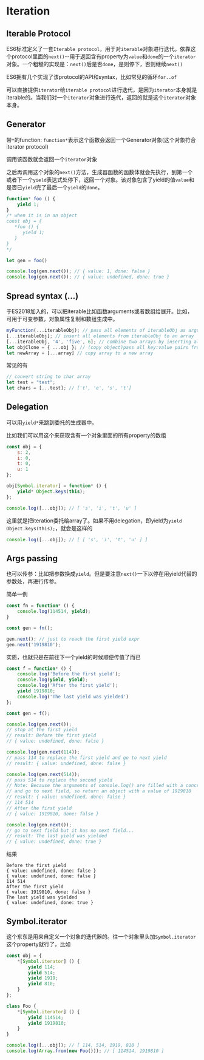 # Iteration

## Iterable Protocol

ES6标准定义了一套`Iterable protocol`，用于对`iterable`对象进行迭代。依靠这个protocol里面的`next()`--用于返回含有property为`value`和`done`的一个`iterator`对象。一个粗糙的实现是：`next()`后是否`done`，是则停下，否则继续`next()`

ES6拥有几个实现了该protocol的API和syntax，比如常见的循环`for..of`

可以直接提供`iterator`给`iterable protocol`进行迭代，是因为`iterator`本身就是iterable的。当我们对一个`iterator`对象进行迭代，返回的就是这个`iterator`对象本身。

## Generator

带`*`的function: `function*`表示这个函数会返回一个Generator对象(这个对象符合iterator protocol)

调用该函数就会返回一个`iterator`对象

之后再调用这个对象的`next()`方法，生成器函数的函数体就会先执行，到第一个或者下一个`yield`表达式处停下，返回一个对象。该对象包含了yield的值`value`和是否已`yield`完了最后一个`yield`的`done`。

```javascript
function* foo () {
    yield 1;
}
/* when it is in an object
const obj = {
   *foo () {
      yield 1;
   }
}
*/

let gen = foo()

console.log(gen.next()); // { value: 1, done: false }
console.log(gen.next()); // { value: undefined, done: true }
```

## Spread syntax (...)

于ES2018加入的，可以把iterable比如函数arguments或者数组给展开。比如，可用于可变参数，对象属性复制和数组生成中。

```javascript
myFunction(...iterableObj); // pass all elements of iterableObj as arguments to function myFunction
[...iterableObj]; // insert all elements from iterableObj to an array
[...iterableObj, '4', 'five', 6]; // combine two arrays by inserting all elements from iterableObj
let objClone = { ...obj }; // (copy object)pass all key:value pairs from an object 
let newArray = [...array] // copy array to a new array
```

常见的有

```javascript
// convert string to char array
let test = "test";
let chars = [...test]; // ['t', 'e', 's', 't']
```

## Delegation

可以用`yield*`来跳到委托的生成器中。

比如我们可以用这个来获取含有一个对象里面的所有property的数组

```javascript
const obj = {
    s: 2,
    i: 0,
    t: 0,
    u: 1
};

obj[Symbol.iterator] = function* () {
    yield* Object.keys(this);
};

console.log([...obj]); // [ 's', 'i', 't', 'u' ]
```

这里就是把iteration委托给array了。如果不用delegation，即yield为`yield Object.keys(this);`，就会是这样的

```javascript
console.log([...obj]); // [ [ 's', 'i', 't', 'u' ] ]
```

## Args passing

也可以传参：比如把参数换成`yield`。但是要注意`next()`一下以停在用yield代替的参数处，再进行传参。

简单一例

```javascript
const fn = function* () {
    console.log(114514, yield);
}

const gen = fn();

gen.next(); // just to reach the first yield expr
gen.next('1919810');
```

实质，也就只是在前往下一个yield的时候顺便传值了而已

```javascript
const f = function* () {
    console.log('Before the first yield');
    console.log(yield, yield);
    console.log('After the first yield');
    yield 1919810;
    console.log('The last yield was yielded')
};

const gen = f();

console.log(gen.next()); 
// stop at the first yield
// result: Before the first yield
// { value: undefined, done: false }

console.log(gen.next(114)); 
// pass 114 to replace the first yield and go to next yield
// result: { value: undefined, done: false }

console.log(gen.next(514)); 
// pass 514 to replace the second yield
// Note: Because the arguments of console.log() are filled with a concrete value, so console.log() will be executed
// and go to next field, so return an object with a value of 1919810
// result: { value: undefined, done: false }
// 114 514
// After the first yield
// { value: 1919810, done: false }

console.log(gen.next()); 
// go to next field but it has no next field...
// result: The last yield was yielded
// { value: undefined, done: true }
```

结果

```shell
Before the first yield
{ value: undefined, done: false }
{ value: undefined, done: false }
114 514
After the first yield
{ value: 1919810, done: false }
The last yield was yielded
{ value: undefined, done: true }
```

## Symbol.iterator

这个东东是用来自定义一个对象的迭代器的。往一个对象里头加`Symbol.iterator`这个property就行了，比如

```javascript
const obj = {
    *[Symbol.iterator] () {
        yield 114;
        yield 514;
        yield 1919;
        yield 810;
    }
};

class Foo {
    *[Symbol.iterator] () {
        yield 114514;
        yield 1919810;
    }
}

console.log([...obj]); // [ 114, 514, 1919, 810 ]
console.log(Array.from(new Foo())); // [ 114514, 1919810 ]
```
